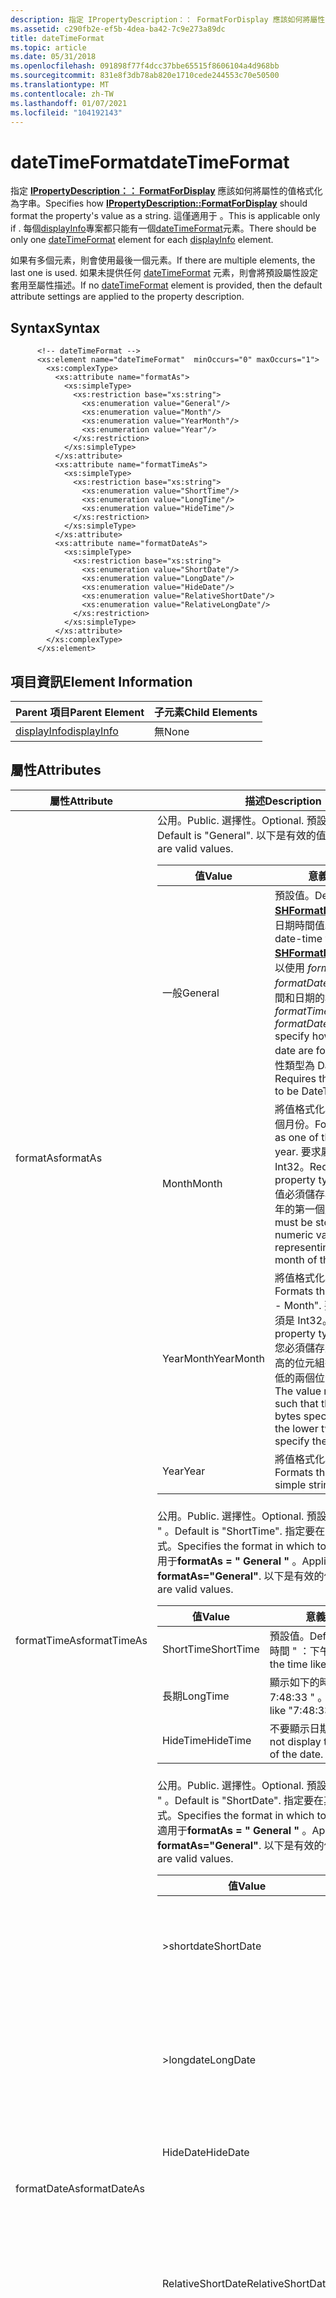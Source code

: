 ```yaml
---
description: 指定 IPropertyDescription：： FormatForDisplay 應該如何將屬性的值格式化為字串。 這僅適用于 <displayInfo displayType=&\#0034;DateTime&\#0034;> 。
ms.assetid: c290fb2e-ef5b-4dea-ba42-7c9e273a89dc
title: dateTimeFormat
ms.topic: article
ms.date: 05/31/2018
ms.openlocfilehash: 091898f77f4dcc37bbe65515f8606104a4d968bb
ms.sourcegitcommit: 831e8f3db78ab820e1710cede244553c70e50500
ms.translationtype: MT
ms.contentlocale: zh-TW
ms.lasthandoff: 01/07/2021
ms.locfileid: "104192143"
---
```

# <a name="datetimeformat"></a><span data-ttu-id="81808-104">dateTimeFormat</span><span class="sxs-lookup"><span data-stu-id="81808-104">dateTimeFormat</span></span>

<span data-ttu-id="81808-105">指定 [**IPropertyDescription：： FormatForDisplay**](/windows/win32/api/propsys/nf-propsys-ipropertydescription-formatfordisplay) 應該如何將屬性的值格式化為字串。</span><span class="sxs-lookup"><span data-stu-id="81808-105">Specifies how [**IPropertyDescription::FormatForDisplay**](/windows/win32/api/propsys/nf-propsys-ipropertydescription-formatfordisplay) should format the property's value as a string.</span></span> <span data-ttu-id="81808-106">這僅適用于 <displayInfo displayType="DateTime"> 。</span><span class="sxs-lookup"><span data-stu-id="81808-106">This is applicable only if <displayInfo displayType="DateTime">.</span></span> <span data-ttu-id="81808-107">每個[displayInfo](./propdesc-schema-displayinfo.md)專案都只能有一個[dateTimeFormat]()元素。</span><span class="sxs-lookup"><span data-stu-id="81808-107">There should be only one [dateTimeFormat]() element for each [displayInfo](./propdesc-schema-displayinfo.md) element.</span></span>

<span data-ttu-id="81808-108">如果有多個元素，則會使用最後一個元素。</span><span class="sxs-lookup"><span data-stu-id="81808-108">If there are multiple elements, the last one is used.</span></span> <span data-ttu-id="81808-109">如果未提供任何 [dateTimeFormat]() 元素，則會將預設屬性設定套用至屬性描述。</span><span class="sxs-lookup"><span data-stu-id="81808-109">If no [dateTimeFormat]() element is provided, then the default attribute settings are applied to the property description.</span></span>

## <a name="syntax"></a><span data-ttu-id="81808-110">Syntax</span><span class="sxs-lookup"><span data-stu-id="81808-110">Syntax</span></span>


```
      <!-- dateTimeFormat -->
      <xs:element name="dateTimeFormat"  minOccurs="0" maxOccurs="1">
        <xs:complexType>
          <xs:attribute name="formatAs">
            <xs:simpleType>
              <xs:restriction base="xs:string">
                <xs:enumeration value="General"/>
                <xs:enumeration value="Month"/>
                <xs:enumeration value="YearMonth"/>
                <xs:enumeration value="Year"/>
              </xs:restriction>
            </xs:simpleType>
          </xs:attribute>
          <xs:attribute name="formatTimeAs">
            <xs:simpleType>
              <xs:restriction base="xs:string">
                <xs:enumeration value="ShortTime"/>
                <xs:enumeration value="LongTime"/>
                <xs:enumeration value="HideTime"/>
              </xs:restriction>
            </xs:simpleType>
          </xs:attribute>
          <xs:attribute name="formatDateAs">
            <xs:simpleType>
              <xs:restriction base="xs:string">
                <xs:enumeration value="ShortDate"/>
                <xs:enumeration value="LongDate"/>
                <xs:enumeration value="HideDate"/>
                <xs:enumeration value="RelativeShortDate"/>
                <xs:enumeration value="RelativeLongDate"/>
              </xs:restriction>
            </xs:simpleType>
          </xs:attribute>
        </xs:complexType>
      </xs:element>
```



## <a name="element-information"></a><span data-ttu-id="81808-111">項目資訊</span><span class="sxs-lookup"><span data-stu-id="81808-111">Element Information</span></span>



| <span data-ttu-id="81808-112">Parent 項目</span><span class="sxs-lookup"><span data-stu-id="81808-112">Parent Element</span></span>                                   | <span data-ttu-id="81808-113">子元素</span><span class="sxs-lookup"><span data-stu-id="81808-113">Child Elements</span></span> |
|--------------------------------------------------|----------------|
| [<span data-ttu-id="81808-114">displayInfo</span><span class="sxs-lookup"><span data-stu-id="81808-114">displayInfo</span></span>](./propdesc-schema-displayinfo.md) | <span data-ttu-id="81808-115">無</span><span class="sxs-lookup"><span data-stu-id="81808-115">None</span></span>           |



 

## <a name="attributes"></a><span data-ttu-id="81808-116">屬性</span><span class="sxs-lookup"><span data-stu-id="81808-116">Attributes</span></span>



<table>
<colgroup>
<col style="width: 50%" />
<col style="width: 50%" />
</colgroup>
<thead>
<tr class="header">
<th><span data-ttu-id="81808-117">屬性</span><span class="sxs-lookup"><span data-stu-id="81808-117">Attribute</span></span></th>
<th><span data-ttu-id="81808-118">描述</span><span class="sxs-lookup"><span data-stu-id="81808-118">Description</span></span></th>
</tr>
</thead>
<tbody>
<tr class="odd">
<td><span data-ttu-id="81808-119">formatAs</span><span class="sxs-lookup"><span data-stu-id="81808-119">formatAs</span></span></td>
<td><span data-ttu-id="81808-120">公用。</span><span class="sxs-lookup"><span data-stu-id="81808-120">Public.</span></span> <span data-ttu-id="81808-121">選擇性。</span><span class="sxs-lookup"><span data-stu-id="81808-121">Optional.</span></span> <span data-ttu-id="81808-122">預設值為 &quot; [一般] &quot; 。</span><span class="sxs-lookup"><span data-stu-id="81808-122">Default is &quot;General&quot;.</span></span> <span data-ttu-id="81808-123">以下是有效的值。</span><span class="sxs-lookup"><span data-stu-id="81808-123">The following are valid values.</span></span> 
<table>
<thead>
<tr class="header">
<th><span data-ttu-id="81808-124">值</span><span class="sxs-lookup"><span data-stu-id="81808-124">Value</span></span></th>
<th><span data-ttu-id="81808-125">意義</span><span class="sxs-lookup"><span data-stu-id="81808-125">Meaning</span></span></th>
</tr>
</thead>
<tbody>
<tr class="odd">
<td><span data-ttu-id="81808-126">一般</span><span class="sxs-lookup"><span data-stu-id="81808-126">General</span></span></td>
<td><span data-ttu-id="81808-127">預設值。</span><span class="sxs-lookup"><span data-stu-id="81808-127">Default.</span></span> <span data-ttu-id="81808-128">使用 <a href="/windows/desktop/api/shlwapi/nf-shlwapi-shformatdatetimea"><strong>SHFormatDateTime</strong></a>格式化日期時間值。</span><span class="sxs-lookup"><span data-stu-id="81808-128">Formats the date-time value using <a href="/windows/desktop/api/shlwapi/nf-shlwapi-shformatdatetimea"><strong>SHFormatDateTime</strong></a>.</span></span> <span data-ttu-id="81808-129">您可以使用 <em>formatTimeAs</em> 和 <em>formatDateAs</em> 屬性來指定時間和日期的格式。</span><span class="sxs-lookup"><span data-stu-id="81808-129">Use the <em>formatTimeAs</em> and <em>formatDateAs</em> attributes to specify how the time and date are formatted.</span></span> <span data-ttu-id="81808-130">需要屬性類型為 DateTime。</span><span class="sxs-lookup"><span data-stu-id="81808-130">Requires the property type to be DateTime.</span></span></td>
</tr>
<tr class="even">
<td><span data-ttu-id="81808-131">Month</span><span class="sxs-lookup"><span data-stu-id="81808-131">Month</span></span></td>
<td><span data-ttu-id="81808-132">將值格式化為年份的其中一個月份。</span><span class="sxs-lookup"><span data-stu-id="81808-132">Formats the value as one of the months of the year.</span></span> <span data-ttu-id="81808-133">要求屬性類型必須是 Int32。</span><span class="sxs-lookup"><span data-stu-id="81808-133">Requires the property type to be Int32.</span></span> <span data-ttu-id="81808-134">值必須儲存為數值，1代表當年的第一個月。</span><span class="sxs-lookup"><span data-stu-id="81808-134">The value must be stored as a numeric value with 1 representing the first month of the year.</span></span></td>
</tr>
<tr class="odd">
<td><span data-ttu-id="81808-135">YearMonth</span><span class="sxs-lookup"><span data-stu-id="81808-135">YearMonth</span></span></td>
<td><span data-ttu-id="81808-136">將值格式化為 &quot; 年月 &quot; 。</span><span class="sxs-lookup"><span data-stu-id="81808-136">Formats the value as &quot;Year - Month&quot;.</span></span> <span data-ttu-id="81808-137">要求屬性類型必須是 Int32。</span><span class="sxs-lookup"><span data-stu-id="81808-137">Requires the property type to be Int32.</span></span> <span data-ttu-id="81808-138">您必須儲存此值，讓兩個最高的位元組指定年份，而較低的兩個位元組指定月份。</span><span class="sxs-lookup"><span data-stu-id="81808-138">The value must be stored such that the two highest bytes specify the year and the lower two bytes specify the month.</span></span></td>
</tr>
<tr class="even">
<td><span data-ttu-id="81808-139">Year</span><span class="sxs-lookup"><span data-stu-id="81808-139">Year</span></span></td>
<td><span data-ttu-id="81808-140">將值格式化為簡單字串。</span><span class="sxs-lookup"><span data-stu-id="81808-140">Formats the value as a simple string.</span></span></td>
</tr>
</tbody>
</table>

<p> </p></td>
</tr>
<tr class="even">
<td><span data-ttu-id="81808-141">formatTimeAs</span><span class="sxs-lookup"><span data-stu-id="81808-141">formatTimeAs</span></span></td>
<td><span data-ttu-id="81808-142">公用。</span><span class="sxs-lookup"><span data-stu-id="81808-142">Public.</span></span> <span data-ttu-id="81808-143">選擇性。</span><span class="sxs-lookup"><span data-stu-id="81808-143">Optional.</span></span> <span data-ttu-id="81808-144">預設值為 &quot; ShortTime &quot; 。</span><span class="sxs-lookup"><span data-stu-id="81808-144">Default is &quot;ShortTime&quot;.</span></span> <span data-ttu-id="81808-145">指定要在其中顯示時間的格式。</span><span class="sxs-lookup"><span data-stu-id="81808-145">Specifies the format in which to display time.</span></span> <span data-ttu-id="81808-146">適用于<strong>formatAs = &quot; General &quot; </strong>。</span><span class="sxs-lookup"><span data-stu-id="81808-146">Applies when <strong>formatAs=&quot;General&quot;</strong>.</span></span> <span data-ttu-id="81808-147">以下是有效的值。</span><span class="sxs-lookup"><span data-stu-id="81808-147">The following are valid values.</span></span> 
<table>
<thead>
<tr class="header">
<th><span data-ttu-id="81808-148">值</span><span class="sxs-lookup"><span data-stu-id="81808-148">Value</span></span></th>
<th><span data-ttu-id="81808-149">意義</span><span class="sxs-lookup"><span data-stu-id="81808-149">Meaning</span></span></th>
</tr>
</thead>
<tbody>
<tr class="odd">
<td><span data-ttu-id="81808-150">ShortTime</span><span class="sxs-lookup"><span data-stu-id="81808-150">ShortTime</span></span></td>
<td><span data-ttu-id="81808-151">預設值。</span><span class="sxs-lookup"><span data-stu-id="81808-151">Default.</span></span> <span data-ttu-id="81808-152">顯示如下的時間 &quot; ：下午 7:48 &quot; 。</span><span class="sxs-lookup"><span data-stu-id="81808-152">Show the time like &quot;7:48 PM&quot;.</span></span></td>
</tr>
<tr class="even">
<td><span data-ttu-id="81808-153">長期</span><span class="sxs-lookup"><span data-stu-id="81808-153">LongTime</span></span></td>
<td><span data-ttu-id="81808-154">顯示如下的時間 &quot; ：下午 7:48:33 &quot; 。</span><span class="sxs-lookup"><span data-stu-id="81808-154">Show the time like &quot;7:48:33 PM&quot;.</span></span></td>
</tr>
<tr class="odd">
<td><span data-ttu-id="81808-155">HideTime</span><span class="sxs-lookup"><span data-stu-id="81808-155">HideTime</span></span></td>
<td><span data-ttu-id="81808-156">不要顯示日期的時間部分。</span><span class="sxs-lookup"><span data-stu-id="81808-156">Do not display the time portion of the date.</span></span></td>
</tr>
</tbody>
</table>

<p> </p></td>
</tr>
<tr class="odd">
<td><span data-ttu-id="81808-157">formatDateAs</span><span class="sxs-lookup"><span data-stu-id="81808-157">formatDateAs</span></span></td>
<td><span data-ttu-id="81808-158">公用。</span><span class="sxs-lookup"><span data-stu-id="81808-158">Public.</span></span> <span data-ttu-id="81808-159">選擇性。</span><span class="sxs-lookup"><span data-stu-id="81808-159">Optional.</span></span> <span data-ttu-id="81808-160">預設值為 &quot; >shortdate &quot; 。</span><span class="sxs-lookup"><span data-stu-id="81808-160">Default is &quot;ShortDate&quot;.</span></span> <span data-ttu-id="81808-161">指定要在其中顯示日期的格式。</span><span class="sxs-lookup"><span data-stu-id="81808-161">Specifies the format in which to display the date.</span></span> <span data-ttu-id="81808-162">適用于<strong>formatAs = &quot; General &quot; </strong>。</span><span class="sxs-lookup"><span data-stu-id="81808-162">Applies when <strong>formatAs=&quot;General&quot;</strong>.</span></span> <span data-ttu-id="81808-163">以下是有效的值。</span><span class="sxs-lookup"><span data-stu-id="81808-163">The following are valid values.</span></span> 
<table>
<thead>
<tr class="header">
<th><span data-ttu-id="81808-164">值</span><span class="sxs-lookup"><span data-stu-id="81808-164">Value</span></span></th>
<th><span data-ttu-id="81808-165">範例</span><span class="sxs-lookup"><span data-stu-id="81808-165">Example</span></span></th>
</tr>
</thead>
<tbody>
<tr class="odd">
<td><span data-ttu-id="81808-166">>shortdate</span><span class="sxs-lookup"><span data-stu-id="81808-166">ShortDate</span></span></td>
<td><span data-ttu-id="81808-167">預設值。</span><span class="sxs-lookup"><span data-stu-id="81808-167">Default.</span></span> <span data-ttu-id="81808-168">顯示日期，例如 &quot; 5/13/59 &quot; 。</span><span class="sxs-lookup"><span data-stu-id="81808-168">Show the date like &quot;5/13/59&quot;.</span></span></td>
</tr>
<tr class="even">
<td><span data-ttu-id="81808-169">>longdate</span><span class="sxs-lookup"><span data-stu-id="81808-169">LongDate</span></span></td>
<td><span data-ttu-id="81808-170">顯示日期，例如 &quot; 星期三、5月13日、1959 &quot; 。</span><span class="sxs-lookup"><span data-stu-id="81808-170">Show the date like &quot;Wednesday, May 13, 1959&quot;.</span></span></td>
</tr>
<tr class="odd">
<td><span data-ttu-id="81808-171">HideDate</span><span class="sxs-lookup"><span data-stu-id="81808-171">HideDate</span></span></td>
<td><span data-ttu-id="81808-172">不要顯示日期部分。</span><span class="sxs-lookup"><span data-stu-id="81808-172">Do not display the date portion.</span></span></td>
</tr>
<tr class="even">
<td><span data-ttu-id="81808-173">RelativeShortDate</span><span class="sxs-lookup"><span data-stu-id="81808-173">RelativeShortDate</span></span></td>
<td><span data-ttu-id="81808-174">顯示日期（如 &quot; >shortdate &quot; ），但盡可能使用相對描述（例如 &quot; 昨天 &quot; ）。</span><span class="sxs-lookup"><span data-stu-id="81808-174">Show the date like &quot;ShortDate&quot;, but use relative descriptions, such as &quot;yesterday&quot;, whenever possible.</span></span></td>
</tr>
<tr class="odd">
<td><span data-ttu-id="81808-175">RelativeLongDate</span><span class="sxs-lookup"><span data-stu-id="81808-175">RelativeLongDate</span></span></td>
<td><span data-ttu-id="81808-176">顯示日期（如 &quot; >longdate &quot; ），但盡可能使用相對描述（例如 &quot; 昨天 &quot; ）。</span><span class="sxs-lookup"><span data-stu-id="81808-176">Show the date like &quot;LongDate&quot;, but use relative descriptions, such as &quot;yesterday&quot;, whenever possible.</span></span></td>
</tr>
</tbody>
</table>

<p> </p></td>
</tr>
</tbody>
</table>



 

 

 

